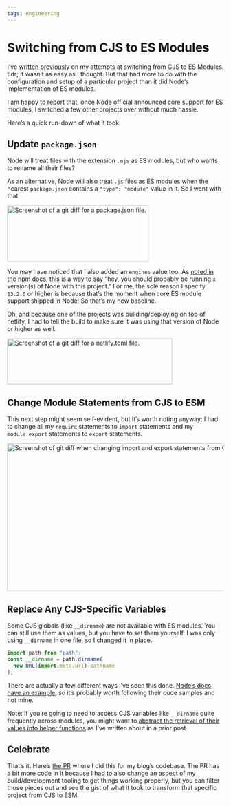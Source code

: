 ```yaml
---
tags: engineering
---
```


# Switching from CJS to ES Modules

I’ve [written previously](https://blog.jim-nielsen.com/2019/es-modules-in-node-my-own-rabbit-hole/) on my attempts at switching from CJS to ES Modules. tldr; it wasn’t as easy as I thought. But that had more to do with the configuration and setup of a particular project than it did Node’s implementation of ES modules. 

I am happy to report that, once Node [official announced](https://medium.com/@nodejs/announcing-core-node-js-support-for-ecmascript-modules-c5d6dc29b663) core support for ES modules, I switched a few other projects over without much hassle.

Here’s a quick run-down of what it took.

## Update `package.json`

Node will treat files with the extension `.mjs` as ES modules, but who wants to rename all their files?

As an alternative, Node will also treat `.js` files as ES modules when the nearest `package.json` contains a `"type": "module"` value in it. So I went with that.

<img src="https://cdn.jim-nielsen.com/blog/2020/cjs-to-esm-package-json.png" alt="Screenshot of a git diff for a package.json file." width="329" height="131" />

You may have noticed that I also added an `engines` value too. As [noted in the npm docs](https://docs.npmjs.com/files/package.json#engines), this is a way to say “hey, you should probably be running `x` version(s) of Node with this project.” For me, the sole reason I specify `13.2.0` or higher is because that’s the moment when core ES module support shipped in Node! So that’s my new baseline.

Oh, and because one of the projects was building/deploying on top of netlify, I had to tell the build to make sure it was using that version of Node or higher as well.

<img src="https://cdn.jim-nielsen.com/blog/2020/cjs-to-esm-node-version.png" alt="Screenshot of a git diff for a netlify.toml file." width="384" height="107" />

## Change Module Statements from CJS to ESM

This next step might seem self-evident, but it’s worth noting anyway: I had to change all my `require` statements to `import` statements and my `module.export` statements to `export` statements.

<img src="https://cdn.jim-nielsen.com/blog/2020/cjs-to-esm-require-import.png" alt="Screenshot of git diff when changing import and export statements from CJS to ESM" width="1037" height="343" />

## Replace Any CJS-Specific Variables

Some CJS globals (like `__dirname`) are not available with ES modules. You can still use them as values, but you have to set them yourself. I was only using `__dirname` in one file, so I changed it in place.

```js
import path from "path";
const __dirname = path.dirname(
  new URL(import.meta.url).pathname
);
```

There are actually a few different ways I’ve seen this done. [Node’s docs have an example](https://nodejs.org/api/esm.html#esm_no_require_exports_module_exports_filename_dirname), so it’s probably worth following their code samples and not mine.

Note: if you’re going to need to access CJS variables like `__dirname` quite frequently across modules, you might want to [abstract the retrieval of their values into helper functions](https://blog.jim-nielsen.com/2019/common-js-equivalent-of-dirname-in-es-modules/) as I’ve written about in a prior post.

## Celebrate

That’s it. Here’s [the PR](https://github.com/jimniels/blog/pull/14/files) where I did this for my blog’s codebase. The PR has a bit more code in it because I had to also change an aspect of my build/development tooling to get things working properly, but you can filter those pieces out and see the gist of what it took to transform that specific project from CJS to ESM.